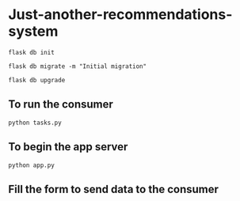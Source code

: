 # Just-another-recommendations-system

```
flask db init
```
```
flask db migrate -m "Initial migration"
```
```
flask db upgrade
```

## To run the consumer
```
python tasks.py
```

## To begin the app server
```
python app.py
```

## Fill the form to send data to the consumer

